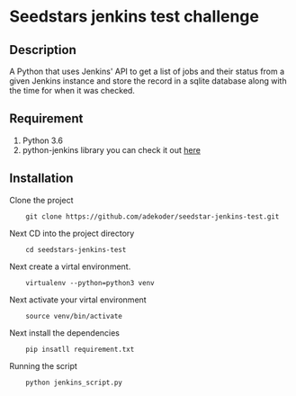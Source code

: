 # Seedstars jenkins test challenge

## Description
A Python that uses Jenkins' API to get a list of jobs and their status from a given Jenkins instance and store the record in a sqlite database along with the time for when it was checked.

## Requirement
1. Python 3.6
2. python-jenkins library you can check it out [here](https://python-jenkins.readthedocs.io/en/latest/index.html)

## Installation
Clone the project 
```
    git clone https://github.com/adekoder/seedstar-jenkins-test.git
```
Next CD into the project directory
```
    cd seedstars-jenkins-test
```

Next create a virtal environment.
```
    virtualenv --python=python3 venv
```

Next activate your virtal environment
```
    source venv/bin/activate
```

Next install the dependencies
```
    pip insatll requirement.txt
```

Running the script
```
    python jenkins_script.py
```

